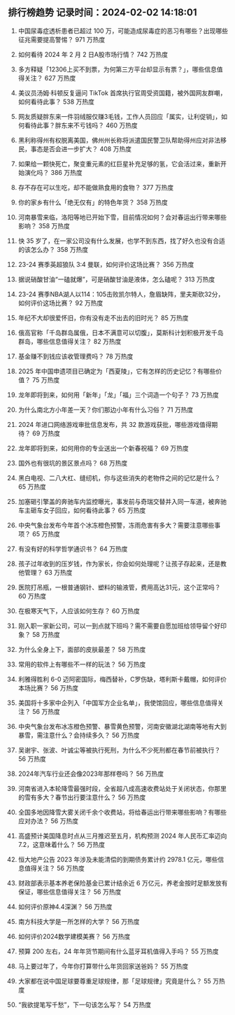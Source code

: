 
## 排行榜趋势 记录时间：2024-02-02 14:18:01
  
  1. 中国尿毒症透析患者已超过 100 万，可能造成尿毒症的恶习有哪些？出现哪些征兆需要提高警惕？ 971 万热度
    
  2. 如何看待 2024 年 2 月 2 日A股市场行情？ 742 万热度
    
  3. 多方释疑「12306上买不到票，为何第三方平台却显示有票？」，哪些信息值得关注？ 627 万热度
    
  4. 美议员汤姆·科顿反复逼问 TikTok 首席执行官周受资国籍，被外国网友群嘲，如何看待此事？ 538 万热度
    
  5. 网友质疑胖东来一件羽绒服仅赚3毛钱，工作人员回应「属实，让利促销」，如何看待此事？胖东来不亏钱吗？ 460 万热度
    
  6. 黑利称得州有权脱离美国，佛州州长称将派遣国民警卫队帮助得州应对非法移民，事态是否会进一步扩大？ 408 万热度
    
  7. 如果给一颗快死亡，聚变重元素的红巨星补充足够的氢，它会活过来，重新开始演化吗？ 386 万热度
    
  8. 存不存在可以生吃，却不能做熟食用的食物？ 377 万热度
    
  9. 你的家乡有什么「绝无仅有」的特色年货？ 358 万热度
    
  10. 河南暴雪来临，洛阳等地已开始下雪，目前情况如何？会对春运出行带来哪些影响？ 358 万热度
    
  11. 快 35 岁了，在一家公司没有什么发展，也学不到东西，找了好久也没有合适的该怎么办？ 358 万热度
    
  12. 23-24 赛季英超狼队 3:4 曼联，如何评价这场比赛？ 356 万热度
    
  13. 据说硝酸甘油“一磕就爆”，可是硝酸甘油是液体，怎么磕呢？ 313 万热度
    
  14. 23-24 赛季NBA湖人以114：105击败凯尔特人，詹眉缺阵，里夫斯砍32分，如何评价这场比赛？ 92 万热度
    
  15. 年纪不大却很爱怀旧，你有没有走不出去的旧时光？ 85 万热度
    
  16. 俄高官称「千岛群岛属俄，日本不满意可以切腹」，莫斯科计划积极开发千岛群岛，哪些信息值得关注？ 82 万热度
    
  17. 基金赚不到钱应该收管理费吗？ 78 万热度
    
  18. 2025 年中国申遗项目已确定为「西夏陵」，它有怎样的历史记忆？有哪些价值？ 75 万热度
    
  19. 龙年即将到来，如何用「新年」「龙」「福」三个词造一个句子？ 73 万热度
    
  20. 为什么南北方小年差一天？你们那边小年有什么习俗？ 71 万热度
    
  21. 2024 年进口网络游戏审批信息发布，共 32 款游戏获批，哪些游戏值得期待？ 69 万热度
    
  22. 龙年即将到来，如何用你的专业送出一个新春祝福？ 69 万热度
    
  23. 国外也有很坑的景区景点吗？ 68 万热度
    
  24. 黑白电视、二八大杠、缝纫机，你与这些消失的老物件之间的记忆是什么？ 65 万热度
    
  25. 加塞砸引擎盖的奔驰车内监控曝光，事发前与奇瑞交替并入同一车道，被奔驰车主砸车女子回应，如何看待此事？ 65 万热度
    
  26. 中央气象台发布今年首个冰冻橙色预警，冻雨危害有多大？需要注意哪些事项？ 65 万热度
    
  27. 有没有好的科学哲学通识书？ 64 万热度
    
  28. 孩子过年收到的压岁钱，作为家长，你会如何处理呢？让孩子存起来，还是教他管理？ 63 万热度
    
  29. 医院打吊瓶，一根普通钢针、塑料的输液管，费用高达31元，这个正常吗？ 60 万热度
    
  30. 在极寒天气下，人应该如何生存？ 60 万热度
    
  31. 刚入职一家新公司，可以一到点就下班吗？需不需要自愿加班给领导留个好印象？ 58 万热度
    
  32. 为什么全身上下，面部的皮肤最差？ 58 万热度
    
  33. 常用的软件上有哪些不一样的玩法？ 56 万热度
    
  34. 利雅得胜利 6-0 迈阿密国际，梅西替补，C罗伤缺，塔利斯卡戴帽，如何评价本场比赛？ 56 万热度
    
  35. 美国将十多家中企列入「中国军方企业名单」，我使馆回应，哪些信息值得关注？ 56 万热度
    
  36. 中央气象台发布冰冻橙色预警、暴雪黄色预警，河南安徽湖北湖南等地有大到暴雪，需注意什么？会持续多久？ 56 万热度
    
  37. 吴谢宇、张波、叶诚尘等被执行死刑，为什么不少死刑都在春节前被执行？ 56 万热度
    
  38. 2024年汽车行业还会像2023年那样卷吗？ 56 万热度
    
  39. 河南省进入本轮降雪最强时段，全省超八成高速收费站处于关闭状态，你那里的雪有多大？春节出行要注意什么？ 56 万热度
    
  40. 全国多地因降雪大雾关闭千余个收费站，将给春运出行带来哪些影响？有哪些应对办法？ 56 万热度
    
  41. 高盛预计美国降息时点从三月推迟至五月，机构预测 2024 年人民币汇率迈向 7.2，这意味着什么？ 56 万热度
    
  42. 恒大地产公告 2023 年涉及未能清偿的到期债务累计约 2978.1 亿元，哪些信息值得关注？ 56 万热度
    
  43. 财政部表示基本养老保险基金已累计结余近 6 万亿元，养老金按时足额发放有保证，哪些信息值得关注？ 56 万热度
    
  44. 如何评价原神4.4深渊？ 56 万热度
    
  45. 南方科技大学是一所怎样的大学？ 56 万热度
    
  46. 如何评价2024数学建模美赛？ 56 万热度
    
  47. 预算 200 左右，24 年年货节期间有什么蓝牙耳机值得入手吗？ 55 万热度
    
  48. 马上要过年了，今年你打算带什么年货回家送爸妈？ 55 万热度
    
  49. 大家都在说中国足球要尊重足球规律，那「足球规律」究竟是什么？ 55 万热度
    
  50. “我欲提笔写千愁”，下一句该怎么写？ 54 万热度
    